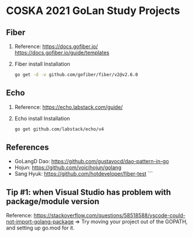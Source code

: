 # COSKA 2021 GoLan Study Projects

## Fiber
1. Reference: 
  https://docs.gofiber.io/
  https://docs.gofiber.io/guide/templates


2. Fiber install Installation
    ```bash
    go get -d -v github.com/gofiber/fiber/v2@v2.6.0
    ```

## Echo
1. Reference: 
  https://echo.labstack.com/guide/

2. Echo install Installation
    ```bash
    go get github.com/labstack/echo/v4
    ```
  
 
## References
  * GoLangD Dao: https://github.com/gustavocd/dao-pattern-in-go
  * Hojun: https://github.com/voicihojun/golang
  * Sang Hyuk: https://github.com/hotdeveloper/fiber-test  ```


## Tip #1: when Visual Studio has problem with package/module version
 Reference: https://stackoverflow.com/questions/58518588/vscode-could-not-import-golang-package
  => Try moving your project out of the GOPATH, and setting up go.mod for it.


